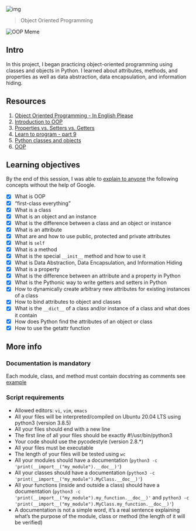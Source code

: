 ![img](https://assets.imaginablefutures.com/media/images/ALX_Logo.max-200x150.png)

> Object Oriented Programming

![OOP Meme](https://s3.amazonaws.com/intranet-projects-files/holbertonschool-higher-level_programming+/247/oop-meme.jpg)

## Intro

In this project, I began practicing object-oriented programming using
classes and objects in Python. I learned about attributes, methods, and
properties as well as data abstraction, data encapsulation, and information
hiding.

## Resources

1. [Object Oriented Programming - In English Please](https://python.swaroopch.com/oop.html)
2. [Introduction to OOP](https://python-course.eu/oop/object-oriented-programming.php)
3. [Properties vs. Setters vs. Getters](https://python-course.eu/oop/properties-vs-getters-and-setters.php)
4. [Learn to program - part 9 ](https://www.youtube.com/watch?v=1AGyBuVCTeE&)
5. [Python classes and objects](https://www.youtube.com/watch?v=apACNr7DC_s)
6. [OOP](https://www.youtube.com/watch?v=-DP1i2ZU9gk)

## Learning objectives

By the end of this session, I was able to [explain to anyone](https://fs.blog/feynman-learning-technique/) the following concepts without the help of Google.

- [x] What is OOP
- [x] “first-class everything”
- [x] What is a class
- [x] What is an object and an instance
- [x] What is the difference between a class and an object or instance
- [x] What is an attribute
- [x] What are and how to use public, protected and private attributes
- [x] What is `self`
- [x] What is a method
- [x] What is the special `__init__` method and how to use it
- [x] What is Data Abstraction, Data Encapsulation, and Information Hiding
- [x] What is a property
- [x] What is the difference between an attribute and a property in Python
- [x] What is the Pythonic way to write getters and setters in Python
- [x] How to dynamically create arbitrary new attributes for existing instances of a class
- [x] How to bind attributes to object and classes
- [x] What is the `__dict__` of a class and/or instance of a class and what does it contain
- [x] How does Python find the attributes of an object or class
- [x] How to use the getattr function

## More info

### Documentation is mandatory

Each module, class, and method must contain docstring as comments see [example](https://sphinxcontrib-napoleon.readthedocs.io/en/latest/example_google.html)

### Script requirements

- Allowed editors: `vi`, `vim`, `emacs`
- All your files will be interpreted/compiled on Ubuntu 20.04 LTS using python3 (version 3.8.5)
- All your files should end with a new line
- The first line of all your files should be exactly #!/usr/bin/python3
- Your code should use the pycodestyle (version 2.8.\*)
- All your files must be executable
- The length of your files will be tested using `wc`
- All your modules should have a documentation (`python3 -c 'print(__import__("my_module").__doc__)'`)
- All your classes should have a documentation (`python3 -c 'print(__import__("my_module").MyClass.__doc__)'`)
- All your functions (inside and outside a class) should have a documentation (`python3 -c 'print(__import__("my_module").my_function.__doc__)'` and `python3 -c 'print(__import__("my_module").MyClass.my_function.__doc__)'`)
- A documentation is not a simple word, it’s a real sentence explaining what’s the purpose of the module, class or method (the length of it will be verified)
